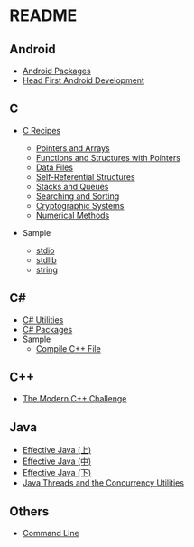 # README

## Android

- [Android Packages](/android/Android%20Packages.md)
- [Head First Android Development](/android/Head%20First%20Android%20Development.md)

## C

- [C Recipes](https://www.apress.com/us/book/9781484229668)

	- [Pointers and Arrays](/c/C%20Pointers%20and%20Arrays.md)
	- [Functions and Structures with Pointers](/c/C%20Functions%20and%20Structures%20with%20Pointers.md)
	- [Data Files](/c/C%20Data%20Files.md)	
	- [Self-Referential Structures](/c/C%20Self-Referential%20Structures.md)
	- [Stacks and Queues](/c/C%20Stacks%20and%20Queues.md)
	- [Searching and Sorting](/c/C%20Searching%20and%20Sorting.md)
	- [Cryptographic Systems](/c/C%20Cryptographic%20Systems.md)
	- [Numerical Methods](/c/C%20Numerical%20Methods.md)
- Sample

	- [stdio](/c/C%20stdio.md)
	- [stdlib](/c/C%20stdlib.md)
	- [string](/c/C%20string.md)

## C#

- [C# Utilities](/csharp/C%23%20Utilities.md)
- [C# Packages](/csharp/C%23%20Packages.md)
- Sample
	- [Compile C++ File](/csharp/C%23%20Compile%20C%2B%2B%20File.md)

## C++

- [The Modern C++ Challenge](/cpp/The%20Modern%20C%2B%2B%20Challenge.md)

## Java

- [Effective Java (上)](/java/Effective%20Java%20(上).md)
- [Effective Java (中)](/java/Effective%20Java%20(中).md)
- [Effective Java (下)](/java/Effective%20Java%20(下).md)
- [Java Threads and the Concurrency Utilities](/java/Java%20Threads%20and%20the%20Concurrency%20Utilities.md)

## Others

- [Command Line](/others/Command%20Line.md)

